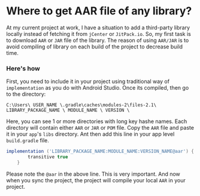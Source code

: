 # Where to get AAR file of any library?

At my current project at work, I have a situation to add a third-party library locally instead of fetching it from ```jCenter``` or ```JitPack.io```. So, my first task is to download ```AAR``` or ```JAR``` file of the library. The reason of using ```AAR/JAR``` is to avoid compiling of library on each build of the project to decrease build time.

### Here's how
First, you need to include it in your project using traditional way of ```implementation``` as you do with Android Studio. Once its compiled, then go to the directory:

```C:\Users\ USER_NAME \.gradle\caches\modules-2\files-2.1\ LIBRARY_PACKAGE_NAME \ MODULE_NAME \ VERSION \```

Here, you can see 1 or more directories with long key hashe names. Each directory will contain either ```AAR``` or ```JAR``` or ```POM``` file. Copy the ```AAR``` file and paste it in your ```app```'s ```libs``` directory. Ant then add this line in your app level ```build.gradle``` file.

```groovy
implementation ('LIBRARY_PACKAGE_NAME:MODULE_NAME:VERSION_NAME@aar') {
        transitive true
    }
```

Please note the ```@aar``` in the above line. This is very important. And now when you sync the project, the project will compile your local ```AAR``` in your project.
